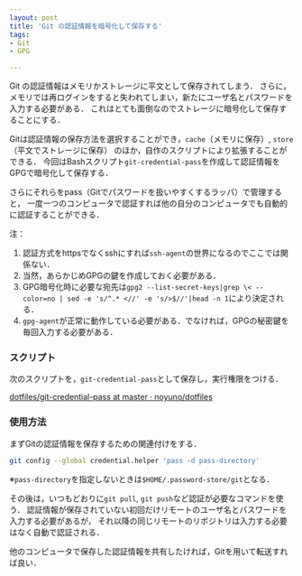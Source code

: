 ```yaml
---
layout: post
title: 'Git の認証情報を暗号化して保存する'
tags:
- Git
- GPG

---
```


Git の認証情報はメモリかストレージに平文として保存されてしまう．
さらに，メモリでは再ログインをすると失われてしまい，新たにユーザ名とパスワードを入力する必要がある．
これはとても面倒なのでストレージに暗号化して保存することにする．

Gitは認証情報の保存方法を選択することができ，`cache`（メモリに保存）, `store`（平文でストレージに保存）
のほか，自作のスクリプトにより拡張することができる．
今回はBashスクリプト`git-credential-pass`を作成して認証情報をGPGで暗号化して保存する．

さらにそれらをpass（Gitでパスワードを扱いやすくするラッパ）で管理すると，
一度一つのコンピュータで認証すれば他の自分のコンピュータでも自動的に認証することができる．

注：

1. 認証方式をhttpsでなくsshにすれば`ssh-agent`の世界になるのでここでは関係ない．
2. 当然，あらかじめGPGの鍵を作成しておく必要がある．
3. GPG暗号化時に必要な宛先は`gpg2 --list-secret-keys|grep \< --color=no | sed -e 's/^.* <//' -e 's/>$//'|head -n 1`により決定される．
4. `gpg-agent`が正常に動作している必要がある．でなければ，GPGの秘密鍵を毎回入力する必要がある．

### スクリプト

次のスクリプトを，`git-credential-pass`として保存し，実行権限をつける．

[dotfiles/git-credential-pass at master · noyuno/dotfiles](https://github.com/noyuno/dotfiles/blob/master/bin/git-credential-pass)

### 使用方法

まずGitの認証情報を保存するための関連付けをする．

~~~bash
git config --global credential.helper 'pass -d pass-directory'
~~~

※`pass-directory`を指定しないときは`$HOME/.password-store/git`となる．

その後は，いつもどおりに`git pull`, `git push`など認証が必要なコマンドを使う．
認証情報が保存されていない初回だけリモートのユーザ名とパスワードを入力する必要があるが，
それ以降の同じリモートのリポジトリは入力する必要はなく自動で認証される．

他のコンピュータで保存した認証情報を共有したければ，Gitを用いて転送すれば良い．

